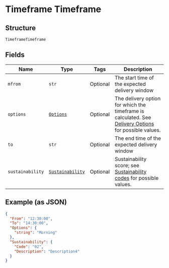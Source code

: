 
# Timeframe Timeframe

## Structure

`TimeframeTimeframe`

## Fields

| Name | Type | Tags | Description |
|  --- | --- | --- | --- |
| `mfrom` | `str` | Optional | The start time of the expected delivery window |
| `options` | [`Options`](../../doc/models/options.md) | Optional | The delivery option for which the timeframe is calculated. See [Delivery Options](https://developer.postnl.nl/docs/#/http/reference-data/reference-codes/delivery-options) for possible values. |
| `to` | `str` | Optional | The end time of the expected delivery window |
| `sustainability` | [`Sustainability`](../../doc/models/sustainability.md) | Optional | Sustainability score; see [Sustainability codes](https://developer.postnl.nl/docs/#/http/reference-data/reference-codes) for possible values. |

## Example (as JSON)

```json
{
  "From": "12:30:00",
  "To": "14:30:00",
  "Options": {
    "string": "Morning"
  },
  "Sustainability": {
    "Code": "02",
    "Description": "Description4"
  }
}
```

